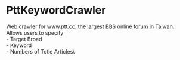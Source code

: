 # PttKeywordCrawler
Web crawler for www.ptt.cc, the largest BBS online forum in Taiwan.\
Allows users to specify\
     - Target Broad\
     - Keyword\
     - Numbers of Totle Articles\